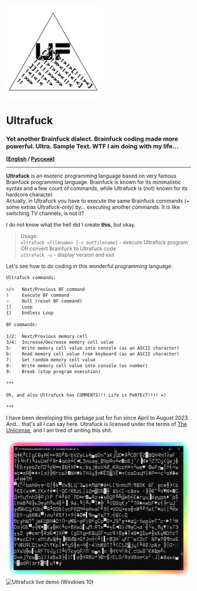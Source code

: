 <img src="img/logo.png" alt="Ultrafuck" title="Ultrafuck">

# Ultrafuck

### Yet another Brainfuck dialect. Brainfuck coding made more powerful. Ultra. Sample Text. WTF I am doing with my life...

**\[[English](README.md) / [Русский](README-RU.md)\]**

---

**Ultrafuck** is an esoteric programming language based on very famous Brainfuck programming language. Brainfuck is known for its minimalistic syntax and a few count of commands, while Ultrafuck is (not) known for its hardcore character.\
Actually, in Ultrafuck you have to execute the same Brainfuck commands (+ some extras Ultrafuck-only) by... executing another commands. It is like switching TV channels, is not it?

I do not know what the hell did I create **this**, but okay.

> Usage:\
> `ultrafuck <filename> [-c outfilename]` - execute Ultrafuck program OR convert Brainfuck to Ultrafuck code\
> `ultrafuck -v` - display version and exit

Let's see how to do coding in this wonderful programming language:

```
Ultrafuck commands:

>/<   Next/Previous BF command
!     Execute BF command
~     Null (reset BF command)
[]    Loop
{}    Endless Loop

BF commands:

1/2:  Next/Previous memory cell
3/4:  Increase/Decrease memory cell value
5:    Write memory cell value into console (as an ASCII character)
6:    Read memory cell value from keyboard (as an ASCII character)
7:    Set random memory cell value
8:    Write memory cell value into console (as number)
9:    Break (stop program execution)

***

Oh, and also Ultrafuck has COMMENTS!!! Life is PeRfEcT!!!! =)

***
```

I have been developing this garbage just for fun since April to August 2023. And... that's all I can say here. Ultrafuck is licensed under the terms of [The Unlicense](UNLICENSE.txt), and I am tired of writing this shit.

<img src="img/hack.png" alt="'The Matrix' written in Ultrafuck!!!" title="'The Matrix' written in Ultrafuck!!!">
<img src="img/demo.gif" alt="Ultrafuck live demo (Windows 10)" title="Ultrafuck live demo (Windows 10)">
